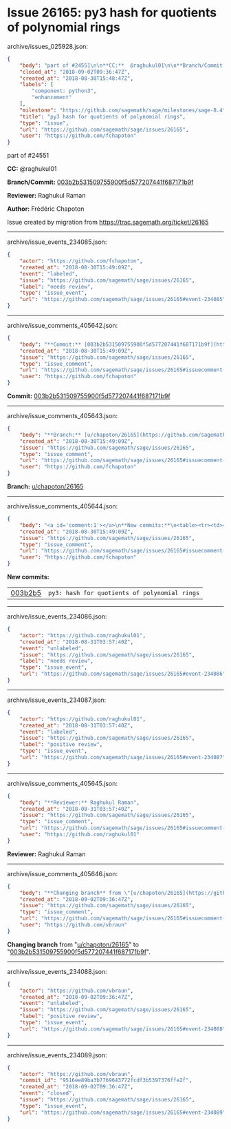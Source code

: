 # Issue 26165: py3 hash for quotients of polynomial rings

archive/issues_025928.json:
```json
{
    "body": "part of #24551\n\n**CC:**  @raghukul01\n\n**Branch/Commit:** [003b2b531509755900f5d577207441f687171b9f](https://github.com/sagemath/sagetrac-mirror/commit/003b2b531509755900f5d577207441f687171b9f)\n\n**Reviewer:** Raghukul Raman\n\n**Author:** Fr\u00e9d\u00e9ric Chapoton\n\nIssue created by migration from https://trac.sagemath.org/ticket/26165\n\n",
    "closed_at": "2018-09-02T09:36:47Z",
    "created_at": "2018-08-30T15:48:47Z",
    "labels": [
        "component: python3",
        "enhancement"
    ],
    "milestone": "https://github.com/sagemath/sage/milestones/sage-8.4",
    "title": "py3 hash for quotients of polynomial rings",
    "type": "issue",
    "url": "https://github.com/sagemath/sage/issues/26165",
    "user": "https://github.com/fchapoton"
}
```
part of #24551

**CC:**  @raghukul01

**Branch/Commit:** [003b2b531509755900f5d577207441f687171b9f](https://github.com/sagemath/sagetrac-mirror/commit/003b2b531509755900f5d577207441f687171b9f)

**Reviewer:** Raghukul Raman

**Author:** Frédéric Chapoton

Issue created by migration from https://trac.sagemath.org/ticket/26165





---

archive/issue_events_234085.json:
```json
{
    "actor": "https://github.com/fchapoton",
    "created_at": "2018-08-30T15:49:09Z",
    "event": "labeled",
    "issue": "https://github.com/sagemath/sage/issues/26165",
    "label": "needs review",
    "type": "issue_event",
    "url": "https://github.com/sagemath/sage/issues/26165#event-234085"
}
```



---

archive/issue_comments_405642.json:
```json
{
    "body": "**Commit:** [003b2b531509755900f5d577207441f687171b9f](https://github.com/sagemath/sagetrac-mirror/commit/003b2b531509755900f5d577207441f687171b9f)",
    "created_at": "2018-08-30T15:49:09Z",
    "issue": "https://github.com/sagemath/sage/issues/26165",
    "type": "issue_comment",
    "url": "https://github.com/sagemath/sage/issues/26165#issuecomment-405642",
    "user": "https://github.com/fchapoton"
}
```

**Commit:** [003b2b531509755900f5d577207441f687171b9f](https://github.com/sagemath/sagetrac-mirror/commit/003b2b531509755900f5d577207441f687171b9f)



---

archive/issue_comments_405643.json:
```json
{
    "body": "**Branch:** [u/chapoton/26165](https://github.com/sagemath/sagetrac-mirror/tree/u/chapoton/26165)",
    "created_at": "2018-08-30T15:49:09Z",
    "issue": "https://github.com/sagemath/sage/issues/26165",
    "type": "issue_comment",
    "url": "https://github.com/sagemath/sage/issues/26165#issuecomment-405643",
    "user": "https://github.com/fchapoton"
}
```

**Branch:** [u/chapoton/26165](https://github.com/sagemath/sagetrac-mirror/tree/u/chapoton/26165)



---

archive/issue_comments_405644.json:
```json
{
    "body": "<a id='comment:1'></a>\n**New commits:**\n<table><tr><td><a href=\"https://github.com/sagemath/sagetrac-mirror/commit/003b2b531509755900f5d577207441f687171b9f\">003b2b5</a></td><td><code>py3: hash for quotients of polynomial rings</code></td></tr></table>\n",
    "created_at": "2018-08-30T15:49:09Z",
    "issue": "https://github.com/sagemath/sage/issues/26165",
    "type": "issue_comment",
    "url": "https://github.com/sagemath/sage/issues/26165#issuecomment-405644",
    "user": "https://github.com/fchapoton"
}
```

<a id='comment:1'></a>
**New commits:**
<table><tr><td><a href="https://github.com/sagemath/sagetrac-mirror/commit/003b2b531509755900f5d577207441f687171b9f">003b2b5</a></td><td><code>py3: hash for quotients of polynomial rings</code></td></tr></table>




---

archive/issue_events_234086.json:
```json
{
    "actor": "https://github.com/raghukul01",
    "created_at": "2018-08-31T03:57:40Z",
    "event": "unlabeled",
    "issue": "https://github.com/sagemath/sage/issues/26165",
    "label": "needs review",
    "type": "issue_event",
    "url": "https://github.com/sagemath/sage/issues/26165#event-234086"
}
```



---

archive/issue_events_234087.json:
```json
{
    "actor": "https://github.com/raghukul01",
    "created_at": "2018-08-31T03:57:40Z",
    "event": "labeled",
    "issue": "https://github.com/sagemath/sage/issues/26165",
    "label": "positive review",
    "type": "issue_event",
    "url": "https://github.com/sagemath/sage/issues/26165#event-234087"
}
```



---

archive/issue_comments_405645.json:
```json
{
    "body": "**Reviewer:** Raghukul Raman",
    "created_at": "2018-08-31T03:57:40Z",
    "issue": "https://github.com/sagemath/sage/issues/26165",
    "type": "issue_comment",
    "url": "https://github.com/sagemath/sage/issues/26165#issuecomment-405645",
    "user": "https://github.com/raghukul01"
}
```

**Reviewer:** Raghukul Raman



---

archive/issue_comments_405646.json:
```json
{
    "body": "**Changing branch** from \"[u/chapoton/26165](https://github.com/sagemath/sagetrac-mirror/tree/u/chapoton/26165)\" to \"[003b2b531509755900f5d577207441f687171b9f](https://github.com/sagemath/sagetrac-mirror/commit/003b2b531509755900f5d577207441f687171b9f)\".",
    "created_at": "2018-09-02T09:36:47Z",
    "issue": "https://github.com/sagemath/sage/issues/26165",
    "type": "issue_comment",
    "url": "https://github.com/sagemath/sage/issues/26165#issuecomment-405646",
    "user": "https://github.com/vbraun"
}
```

**Changing branch** from "[u/chapoton/26165](https://github.com/sagemath/sagetrac-mirror/tree/u/chapoton/26165)" to "[003b2b531509755900f5d577207441f687171b9f](https://github.com/sagemath/sagetrac-mirror/commit/003b2b531509755900f5d577207441f687171b9f)".



---

archive/issue_events_234088.json:
```json
{
    "actor": "https://github.com/vbraun",
    "created_at": "2018-09-02T09:36:47Z",
    "event": "unlabeled",
    "issue": "https://github.com/sagemath/sage/issues/26165",
    "label": "positive review",
    "type": "issue_event",
    "url": "https://github.com/sagemath/sage/issues/26165#event-234088"
}
```



---

archive/issue_events_234089.json:
```json
{
    "actor": "https://github.com/vbraun",
    "commit_id": "9516ee89ba3b7769643772fcdf3b5397376ffe2f",
    "created_at": "2018-09-02T09:36:47Z",
    "event": "closed",
    "issue": "https://github.com/sagemath/sage/issues/26165",
    "type": "issue_event",
    "url": "https://github.com/sagemath/sage/issues/26165#event-234089"
}
```

